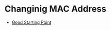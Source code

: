 # Changinig MAC Address

* [Good Starting Point](https://linuxconfig.org/how-to-change-mac-address-using-macchanger-on-kali-linux)
